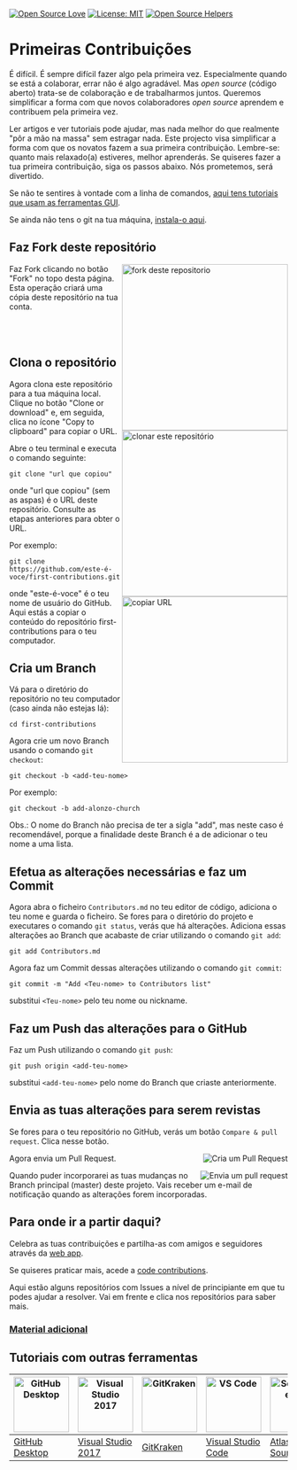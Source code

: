 [![Open Source Love](https://badges.frapsoft.com/os/v1/open-source.svg?v=103)](https://github.com/ellerbrock/open-source-badges/)
[![License: MIT](https://img.shields.io/badge/License-MIT-green.svg)](https://opensource.org/licenses/MIT)
[![Open Source Helpers](https://www.codetriage.com/roshanjossey/first-contributions/badges/users.svg)](https://www.codetriage.com/roshanjossey/first-contributions)

# Primeiras Contribuições

É difícil. É sempre difícil fazer algo pela primeira vez. Especialmente quando se está a colaborar, errar não é algo agradável. Mas *open source* (código aberto) trata-se de colaboração e de trabalharmos juntos. Queremos simplificar a forma com que novos colaboradores *open source* aprendem e contribuem pela primeira vez.

Ler artigos e ver tutoriais pode ajudar, mas nada melhor do que realmente "pôr a mão na massa" sem estragar nada. Este projecto visa simplificar a forma com que os novatos fazem a sua primeira contribuição. Lembre-se: quanto mais relaxado(a) estiveres, melhor aprenderás. Se quiseres fazer a tua primeira contribuição, siga os passos abaixo. Nós prometemos, será divertido.

Se não te sentires à vontade com a linha de comandos, [aqui tens tutoriais que usam as ferramentas GUI](#tutoriais-com-outras-ferramentas).

Se ainda não tens o git na tua máquina, [instala-o aqui]( https://help.github.com/articles/set-up-git/ ).

## Faz Fork deste repositório
<img align="right" width="300" src="https://firstcontributions.github.io/assets/Readme/fork.png" alt="fork deste repositorio" />

Faz Fork clicando no botão "Fork" no topo desta página. Esta operação criará uma cópia deste repositório na tua conta.
<br></br><br></br>
## Clona o repositório

<img align="right" width="300" src="https://firstcontributions.github.io/assets/Readme/clone.png" alt="clonar este repositório" />

Agora clona este repositório para a tua máquina local. Clique no botão "Clone or download" e, em seguida, clica no ícone "Copy to clipboard" para copiar o URL.

Abre o teu terminal e executa o comando seguinte:
```
git clone "url que copiou"
```
onde "url que copiou" (sem as aspas) é o URL deste repositório. Consulte as etapas anteriores para obter o URL.

<img align="right" width="300" src="https://firstcontributions.github.io/assets/Readme/copy-to-clipboard.png" alt="copiar URL" />

Por exemplo:
```
git clone https://github.com/este-é-voce/first-contributions.git
```
onde "este-é-voce" é o teu nome de usuário do GitHub. Aqui estás a copiar o conteúdo do repositório first-contributions para o teu computador.

## Cria um Branch

Vá para o diretório do repositório no teu computador (caso ainda não estejas lá):
```
cd first-contributions
```

Agora crie um novo Branch usando o comando `git checkout`:
```
git checkout -b <add-teu-nome>
```

Por exemplo:
```
git checkout -b add-alonzo-church
```
Obs.: O nome do Branch não precisa de ter a sigla "add", mas neste caso é recomendável, porque a finalidade deste Branch é a de adicionar o teu nome a uma lista.

## Efetua as alterações necessárias e faz um Commit

Agora abra o ficheiro `Contributors.md` no teu editor de código, adiciona o teu nome e guarda o ficheiro. Se fores para o diretório do projeto e executares o comando `git status`, verás que há alterações. Adiciona essas alterações ao Branch que acabaste de criar utilizando o comando `git add`:
```
git add Contributors.md
```
Agora faz um Commit dessas alterações utilizando o comando `git commit`:
```
git commit -m "Add <Teu-nome> to Contributors list"
```
substitui `<Teu-nome>` pelo teu nome ou nickname.

## Faz um Push das alterações para o GitHub

Faz um Push utilizando o comando `git push`:
```
git push origin <add-teu-nome>
```
substitui `<add-teu-nome>` pelo nome do Branch que criaste anteriormente.

## Envia as tuas alterações para serem revistas

Se fores para o teu repositório no GitHub, verás um botão `Compare & pull request`. Clica nesse botão.

<img style="float: right;" src="https://firstcontributions.github.io/assets/Readme/compare-and-pull.png" alt="Cria um Pull Request" />

Agora envia um Pull Request.

<img style="float: right;" src="https://firstcontributions.github.io/assets/Readme/submit-pull-request.png" alt="Envia um pull request" />

Quando puder incorporarei as tuas mudanças no Branch principal (master) deste projeto. Vais receber um e-mail de notificação quando as alterações forem incorporadas.

## Para onde ir a partir daqui?

Celebra as tuas contribuições e partilha-as com amigos e seguidores através da [web app](https://firstcontributions.github.io/#social-share).

Se quiseres praticar mais, acede a [code contributions](https://github.com/roshanjossey/code-contributions).

Aqui estão alguns repositórios com Issues a nível de principiante em que tu podes ajudar a resolver. Vai em frente e clica nos repositórios para saber mais.

### [ Material adicional ](../additional-material/translations/Portugues/additional-material.pt_br.md)

## Tutoriais com outras ferramentas


| <a href="../gui-tool-tutorials/github-desktop-tutorial.md"><img alt="GitHub Desktop" src="https://desktop.github.com/images/desktop-icon.svg" width="100"></a> | <a href="../gui-tool-tutorials/github-windows-vs2017-tutorial.md"><img alt="Visual Studio 2017" src="https://upload.wikimedia.org/wikipedia/commons/c/cd/Visual_Studio_2017_Logo.svg" width="100"></a> | <a href="../gui-tool-tutorials/gitkraken-tutorial.md"><img alt="GitKraken" src="https://firstcontributions.github.io/assets/gui-tool-tutorials/gitkraken-tutorial/gk-icon.png" width="100"></a> | <a href="../gui-tool-tutorials/github-windows-vs-code-tutorial.md"><img alt="VS Code" src="https://upload.wikimedia.org/wikipedia/commons/1/1c/Visual_Studio_Code_1.35_icon.png" width=100></a> | <a href="../gui-tool-tutorials/sourcetree-macos-tutorial.md"><img alt="Sourcetree App" src="https://wac-cdn.atlassian.com/dam/jcr:81b15cde-be2e-4f4a-8af7-9436f4a1b431/Sourcetree-icon-blue.svg" width=100></a> | <a href="../gui-tool-tutorials/github-windows-intellij-tutorial.md"><img alt="IntelliJ IDEA" src="https://upload.wikimedia.org/wikipedia/commons/thumb/9/9c/IntelliJ_IDEA_Icon.svg/512px-IntelliJ_IDEA_Icon.svg.png" width=100></a> |
| --- | --- | --- | --- | --- | --
| [GitHub Desktop](../gui-tool-tutorials/github-desktop-tutorial.md) | [Visual Studio 2017](../gui-tool-tutorials/github-windows-vs2017-tutorial.md) | [GitKraken](../gui-tool-tutorials/gitkraken-tutorial.md) | [Visual Studio Code](../gui-tool-tutorials/github-windows-vs-code-tutorial.md) | [Atlassian Sourcetree](../gui-tool-tutorials/sourcetree-macos-tutorial.md) | [IntelliJ IDEA](../gui-tool-tutorials/github-windows-intellij-tutorial.md) |
